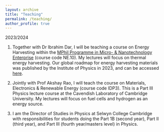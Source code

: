 ```yaml
---
layout: archive
title: "Teaching"
permalink: /teaching/
author_profile: true
---
```


2023/2024  

1.  Together with Dr Ibrahim Dar, I will be teaching a course on Energy Harvesting within the [MPhil Programme in Micro- & Nanotechnology Enterprise](https://www.msm.cam.ac.uk/pg-study/mphil-programme-micro-nanotechnology-enterprise) (course code NE.10). My lectures will focus on thermal energy harvesting. Our global roadmap for energy harvesting materials was published by the Institute of Physics in 2023, and can be accessed [here](https://iopscience.iop.org/article/10.1088/2515-7639/acc550).

2.  Jointly with Prof Akshay Rao, I will teach the course on Materials, Electronics & Renewable Energy (course code IDP3). This is a Part III Physics lecture course at the Cavendish Laboratory of Cambridge University. My lectures will focus on fuel cells and hydrogen as an energy source.

3.  I am the Director of Studies in Physics at Selwyn College Cambridge with responsibilities for students doing the Part 1B (second year), Part II (third year), and Part III (fourth year/masters level) in Physics.
